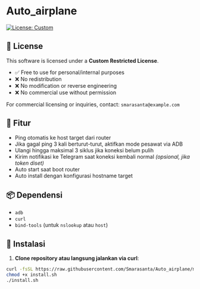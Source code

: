 # Auto_airplane

[![License: Custom](https://img.shields.io/badge/license-restricted-red)](./LICENSE)

## 🚫 License
This software is licensed under a **Custom Restricted License**.

- ✅ Free to use for personal/internal purposes  
- ❌ No redistribution  
- ❌ No modification or reverse engineering  
- ❌ No commercial use without permission

For commercial licensing or inquiries, contact: `smarasanta@example.com`

## 🔧 Fitur
- Ping otomatis ke host target dari router
- Jika gagal ping 3 kali berturut-turut, aktifkan mode pesawat via ADB
- Ulangi hingga maksimal 3 siklus jika koneksi belum pulih
- Kirim notifikasi ke Telegram saat koneksi kembali normal *(opsional, jika token diset)*
- Auto start saat boot router
- Auto install dengan konfigurasi hostname target

## 📦 Dependensi
- `adb`
- `curl`
- `bind-tools` (untuk `nslookup` atau `host`)

## 🚀 Instalasi

1. **Clone repository atau langsung jalankan via curl**:

```sh
curl -fsSL https://raw.githubusercontent.com/Smarasanta/Auto_airplane/main/install.sh -o install.sh
chmod +x install.sh
./install.sh

